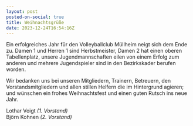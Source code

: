 ```yaml
---
layout: post
posted-on-social: true
title: Weihnachtsgrüße
date: 2023-12-24T16:54:16Z
---
```


Ein erfolgreiches Jahr für den Volleyballclub Müllheim neigt sich dem Ende zu. Damen 1 und Herren 1 sind Herbstmeister, Damen 2 hat einen oberen Tabellenplatz, unsere Jugendmannschaften eilen von einem Erfolg zum anderen und mehrere Jugendspieler sind in den Bezirkskader berufen worden.

Wir bedanken uns bei unseren Mitgliedern, Trainern, Betreuern, den Vorstandsmitgliedern und allen stillen Helfern die im Hintergrund agieren; und wünschen ein frohes Weihnachtsfest und einen guten Rutsch ins neue Jahr.

Lothar Voigt _(1. Vorstand)_  
Björn Kohnen _(2. Vorstand)_
